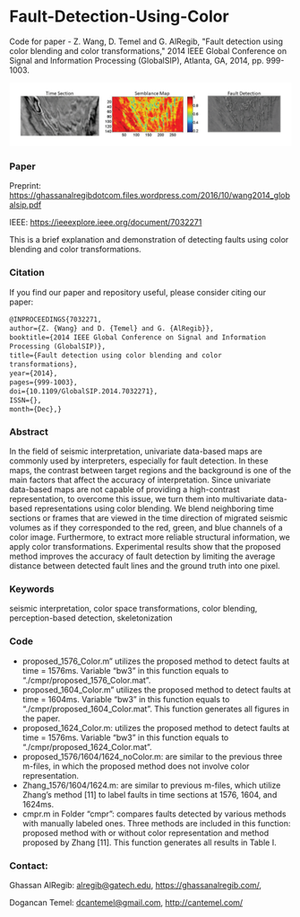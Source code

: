 # Fault-Detection-Using-Color
Code for paper - Z. Wang, D. Temel and G. AlRegib, "Fault detection using color blending and color transformations," 2014 IEEE Global Conference on Signal and Information Processing (GlobalSIP), Atlanta, GA, 2014, pp. 999-1003.

<p align="center">
  <img src=/Images/graphical.png/>
</p> 

### Paper
Preprint: https://ghassanalregibdotcom.files.wordpress.com/2016/10/wang2014_globalsip.pdf

IEEE: https://ieeexplore.ieee.org/document/7032271

This is a brief explanation and demonstration of detecting faults using color blending and color transformations.

### Citation
If you find our paper and repository useful, please consider citing our paper:  
```
@INPROCEEDINGS{7032271, 
author={Z. {Wang} and D. {Temel} and G. {AlRegib}}, 
booktitle={2014 IEEE Global Conference on Signal and Information Processing (GlobalSIP)}, 
title={Fault detection using color blending and color transformations}, 
year={2014}, 
pages={999-1003}, 
doi={10.1109/GlobalSIP.2014.7032271}, 
ISSN={}, 
month={Dec},}

```

### Abstract 
In the field of seismic interpretation, univariate data-based maps are commonly used by interpreters, especially for fault detection. In these maps, the contrast between target regions and the background is one of the main factors that affect the accuracy of interpretation. Since univariate data-based maps are not capable of providing a high-contrast representation, to overcome this issue, we turn them into multivariate data-based representations using color blending. We blend neighboring time sections or frames that are viewed in the time direction of migrated seismic volumes as if they corresponded to the red, green, and blue channels of a color image. Furthermore, to extract more reliable structural information, we apply color transformations. Experimental results show that the proposed method improves the accuracy of fault detection by limiting the average distance between detected fault lines and the ground truth into one pixel.

### Keywords
seismic interpretation, color space transformations, color blending, perception-based detection, skeletonization
### Code
* proposed_1576_Color.m” utilizes the proposed method to detect faults at time = 1576ms. Variable “bw3” in this function equals to “./cmpr/proposed_1576_Color.mat”. 
* proposed_1604_Color.m” utilizes the proposed method to detect faults at time = 1604ms. Variable “bw3” in this function equals to “./cmpr/proposed_1604_Color.mat”. This function generates all figures in the paper. 
* proposed_1624_Color.m: utilizes the proposed method to detect faults at time = 1576ms. Variable “bw3” in this function equals to “./cmpr/proposed_1624_Color.mat”.
* proposed_1576/1604/1624_noColor.m: are similar to the previous three m-files, in which the proposed method does not involve color representation.
* Zhang_1576/1604/1624.m: are similar to previous m-files, which utilize Zhang’s method [11] to label faults in time sections at 1576, 1604, and 1624ms. 
* cmpr.m in Folder “cmpr”: compares faults detected by various methods with manually labeled ones. Three methods are included in this function: proposed method with or without color representation and method proposed by Zhang [11]. This function generates all results in Table I. 



### Contact:

Ghassan AlRegib:  alregib@gatech.edu, https://ghassanalregib.com/, 

Dogancan Temel: dcantemel@gmail.com, http://cantemel.com/


